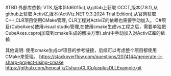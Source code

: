 #TBD
外部库依赖:
    VTK,版本(5fd6015c),从gitlab上获取
    OCCT,版本(7.8.1),从github上获取
    ActiviZ,版本(ActiViz.NET 9.3.2024 Trial Edition),从官网获取
C++,CLR项目使用CMake管理, CLR工程对ActiviZ的依赖也需要手动加入。
C#项目(CubeAxes)使用visual studio管理,在使用cmake生成vs工程之后，需要单独把CubeAxes.csproj加载到cmake生成的解决方案(.sln)中手动加入对ActiviZ库的依赖

其他说明:
    使用cmake生成c#项目的参考链接，后续可以考虑整个项目都使用CMake来管理。
    https://stackoverflow.com/questions/2074144/generate-c-sharp-project-using-cmake
    https://github.com/hepcatjk/CsharpCLICplusplusDLLExample.git